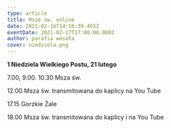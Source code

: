 ```yaml
---
type: article
title: Msze św. online
date: 2021-02-16T14:56:39.455Z
eventDate: 2021-02-17T17:00:00.000Z
author: parafia wesoła
cover: niedziela.png
---
```

<!--StartFragment-->

**1 Niedziela Wielkiego Postu, 21 lutego**

7.00, 9.00. 10.30 Msza św.

12.00 Msza św. transmitowana do kaplicy  na You Tube

17.15 Gorzkie Żale

18.00 Msza św. transmitowana do kaplicy i na You Tube

<!--EndFragment-->